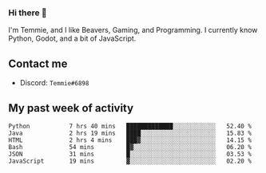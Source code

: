 ### Hi there 👋
I'm Temmie, and I like Beavers, Gaming, and Programming. I currently know Python, Godot, and a bit of JavaScript.

## Contact me
* Discord: `Temmie#6898`

## My past week of activity
<!--START_SECTION:waka-->

```text
Python           7 hrs 40 mins   █████████████░░░░░░░░░░░░   52.40 %
Java             2 hrs 19 mins   ████░░░░░░░░░░░░░░░░░░░░░   15.83 %
HTML             2 hrs 4 mins    ███▓░░░░░░░░░░░░░░░░░░░░░   14.15 %
Bash             54 mins         █▓░░░░░░░░░░░░░░░░░░░░░░░   06.20 %
JSON             31 mins         █░░░░░░░░░░░░░░░░░░░░░░░░   03.53 %
JavaScript       19 mins         ▓░░░░░░░░░░░░░░░░░░░░░░░░   02.20 %
```

<!--END_SECTION:waka-->
